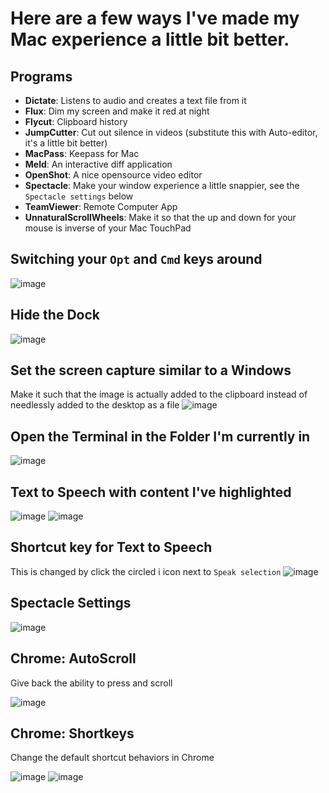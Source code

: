 
# Here are a few ways I've made my Mac experience a little bit better.

## Programs
- **Dictate**: Listens to audio and creates a text file from it
- **Flux**: Dim my screen and make it red at night
- **Flycut**: Clipboard history
- **JumpCutter**: Cut out silence in videos (substitute this with Auto-editor, it's a little bit better)
- **MacPass**: Keepass for Mac
- **Meld**: An interactive diff application
- **OpenShot**: A nice opensource video editor
- **Spectacle**: Make your window experience a little snappier, see the `Spectacle settings` below
- **TeamViewer**: Remote Computer App
- **UnnaturalScrollWheels**: Make it so that the up and down for your mouse is inverse of your Mac TouchPad

## Switching your `Opt` and `Cmd` keys around
![image](https://user-images.githubusercontent.com/11879769/206865075-948e4a0d-0c2d-4520-9d1d-aaeed15908d7.png)

## Hide the Dock
![image](https://user-images.githubusercontent.com/11879769/206865199-b18ccf4c-bfeb-4ae0-8e5c-b22db24a9a96.png)

## Set the screen capture similar to a Windows
Make it such that the image is actually added to the clipboard instead of needlessly added to the desktop as a file
![image](https://user-images.githubusercontent.com/11879769/206865251-a915d229-2f12-49ea-be67-2de24a132640.png)

## Open the Terminal in the Folder I'm currently in
![image](https://user-images.githubusercontent.com/11879769/206865371-2a7a5dce-0f0f-40b8-8ba7-b6600dc5b5fe.png)

## Text to Speech with content I've highlighted
![image](https://user-images.githubusercontent.com/11879769/206865619-8db91e23-c19d-4536-8713-bfe49c9616b7.png)
![image](https://user-images.githubusercontent.com/11879769/206865462-c049f24d-68a4-479f-82bd-7f48cc531873.png)

## Shortcut key for Text to Speech
This is changed by click the circled i icon next to `Speak selection`
![image](https://user-images.githubusercontent.com/11879769/206865497-04e96e93-5fb5-4965-9cba-781759788d4c.png)

## Spectacle Settings
![image](https://user-images.githubusercontent.com/11879769/206865839-f546a750-49d7-47d9-8dd1-e9c9e4583cee.png)

## Chrome: AutoScroll
Give back the ability to press and scroll

![image](https://user-images.githubusercontent.com/11879769/206865971-1ecb58d3-0e99-4d29-b71f-0dbb189872cf.png)

## Chrome: Shortkeys
Change the default shortcut behaviors in Chrome

![image](https://user-images.githubusercontent.com/11879769/206866011-e349ab46-57bf-428b-84e8-d03b25cf3614.png)
![image](https://user-images.githubusercontent.com/11879769/206866314-f4ffcace-a41b-4766-9813-61d0468f194c.png)

